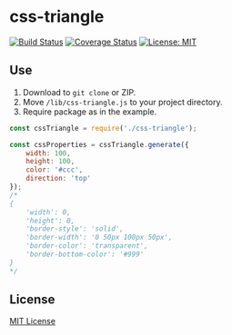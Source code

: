 # css-triangle

[![Build Status](https://travis-ci.org/kimulaco/css-triangle.svg)](https://travis-ci.org/kimulaco/css-triangle)
[![Coverage Status](https://coveralls.io/repos/github/kimulaco/css-triangle/badge.svg)](https://coveralls.io/github/kimulaco/css-triangle)
[![License: MIT](https://img.shields.io/badge/License-MIT-green.svg)](https://opensource.org/licenses/MIT)

## Use

1. Download to `git clone` or ZIP.
2. Move `/lib/css-triangle.js` to your project directory.
3. Require package as in the example.

```js
const cssTriangle = require('./css-triangle');

const cssProperties = cssTriangle.generate({
    width: 100,
    height: 100,
    color: '#ccc',
    direction: 'top'
});
/*
{
    'width': 0,
    'height': 0,
    'border-style': 'solid',
    'border-width': '0 50px 100px 50px',
    'border-color': 'transparent',
    'border-bottom-color': '#999'
}
*/
```

## License

[MIT License](https://github.com/kimulaco/css-triangle/blob/master/LICENSE)
